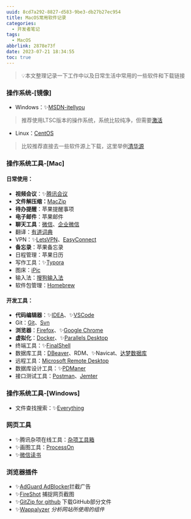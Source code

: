 ```yaml
---
uuid: 8cd7a292-8827-d583-9be3-db27b27ec954
title: MacOS常用软件记录
categories:
  - 开发者笔记
tags:
  - MacOS
abbrlink: 2878e73f
date: 2023-07-21 18:34:55
toc: true
---
```

<meta name="referrer" content="no-referrer" />

> 💡本文整理记录一下工作中以及日常生活中常用的一些软件和下载链接

<!--more-->

### 操作系统-[镜像]

* Windows：✨[MSDN-itellyou](https://msdn.itellyou.cn/)

> 推荐使用LTSC版本的操作系统，系统比较纯净，但需要[激活](https://www.icloud.com.cn/iclouddrive/009dT5FmvFW1dVjWVR8XkFnSA#HEU_KMS_Activator)

* Linux：[CentOS](https://www.centos.org/download/)

> 比较推荐直接去一些软件源上下载，这里举例[清华源](https://mirrors.tuna.tsinghua.edu.cn/ubuntu-cdimage/releases/23.04/release/)

### 操作系统工具-[Mac]

#### 日常使用：

- **视频会议**：✨[腾讯会议](https://meeting.tencent.com/)
- **文件解压缩：**[MacZip](https://ezip.awehunt.com/)
- **待办提醒**：苹果提醒事项
- **电子邮件**：苹果邮件
- **聊天工具**：[微信](https://weixin.qq.com/)、[企业微信](https://work.weixin.qq.com)
- 翻译：[有道词典](https://cidian.youdao.com/download-app/?keyfrom=dict_web_product)
- VPN：✨[LetsVPN](https://ric.asiway.org/?shortlink=0gesgjiu&c=cs-articles&pid=activity&af_xp=custom&source_caller=ui)、[EasyConnect](https://vpn.muc.edu.cn/portal/#!/login)
- **备忘录**：苹果备忘录
- 日程管理：苹果日历
- 写作工具：✨[Typora](https://www.icloud.com.cn/iclouddrive/07dw7bzS6ec_XBnGQdwoXgcPw#Typora_1.6.7_osx)
- 图床：[iPic](https://apps.apple.com/cn/app/id1101244278?mt=12)
- 输入法：[搜狗输入法](https://pinyin.sogou.com/mac/)
- 软件包管理：[Homebrew](https://brew.sh/)

#### 开发工具：

- **代码编辑器**：✨[IDEA](https://www.jetbrains.com/)、✨[VSCode](https://code.visualstudio.com/)
- Git：[Git](https://git-scm.com/download)、[Svn](https://formulae.brew.sh/formula/subversion#default)
- **浏览器**：[Firefox](http://www.firefox.com.cn/)、✨[Google Chrome](https://www.google.cn/chrome/index.html)
- **虚拟化**：[Docker](https://www.docker.com/)、✨[Parallels Desktop](https://www.icloud.com.cn/iclouddrive/051LwYlz9I5q-75mQjuesqPDg#ParallelsDesktop-18.1.1-53328_M_osx)
- 终端工具：✨[FinalShell](http://www.hostbuf.com/t/988.html)
- 数据库工具：[DBeaver](https://dbeaver.io/download/)、RDM、✨Navicat、[达梦数据库](https://www.dameng.com/DM8.html)
- 远程工具：[Microsoft Remote Desktop](https://apps.apple.com/tw/app/microsoft-remote-desktop/id1295203466)
- 数据库设计工具：✨[PDManer](https://gitee.com/robergroup/pdmaner/releases)
- 接口测试工具：[Postman](https://www.postman.com/downloads/)、[Jemter](https://jmeter.apache.org/)

### 操作系统工具-[Windows]

- 文件查找搜索：✨[Everything](https://www.voidtools.com/zh-cn/)

### 网页工具

- ✨腾讯杂项在线工具：[杂项工具箱](https://tool.browser.qq.com/)
- ✨画图工具：[ProcessOn](https://www.processon.com/)
- ✨[微信读书](https://weread.qq.com/)

### 浏览器插件

- ✨[AdGuard AdBlocker](https://chrome.google.com/webstore/detail/adguard-adblocker/bgnkhhnnamicmpeenaelnjfhikgbkllg)拦截广告
- ✨[FireShot](https://chrome.google.com/webstore/detail/take-webpage-screenshots/mcbpblocgmgfnpjjppndjkmgjaogfceg) 捕捉网页截图
- ✨[GitZip for github](https://chrome.google.com/webstore/detail/gitzip-for-github/ffabmkklhbepgcgfonabamgnfafbdlkn) 下载GitHub部分文件
- ✨[Wappalyzer](https://www.wappalyzer.com/apps/?utm_source=popup&utm_medium=extension&utm_campaign=wappalyzer) *分析网站所使用的组件*
